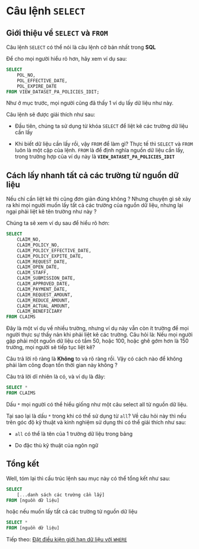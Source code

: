 # **Câu lệnh `SELECT`**

## **Giới thiệu về `SELECT` và `FROM`**
Câu lệnh `SELECT` có thể nói là câu lệnh cở bản nhất trong **SQL**

Để cho mọi người hiểu rõ hơn, hãy xem ví dụ sau:
```sql
SELECT
    POL_NO,
    POL_EFFECTIVE_DATE,
    POL_EXPIRE_DATE
FROM VIEW_DATASET_PA_POLICIES_IDIT;
```

Như ở mục trước, mọi người cũng đã thấy 1 ví dụ lấy dữ liệu như này.

Câu lệnh sẽ được giải thích như sau:

- Đầu tiên, chúng ta sử dụng từ khóa `SELECT` để liệt kê các trường dữ liệu cần lấy

- Khi biết dữ liệu cần lấy rồi, vậy `FROM` để làm gì? Thực tế thì `SELECT` và `FROM` luôn là một cặp của lệnh. `FROM` là để định nghĩa nguồn dữ liệu cần lấy, trong trường hợp của ví dụ này là **`VIEW_DATASET_PA_POLICIES_IDIT`**

## **Cách lấy nhanh tất cả các trường từ nguồn dữ liệu**

Nếu chỉ cần liệt kê thì cũng đơn giản đúng không ? Nhưng chuyện gì sẽ xảy ra khi mọi người muốn lấy tất cả các trường của nguồn dữ liệu, nhưng lại ngại phải liệt kê tên trường như này ?

Chúng ta sẽ xem ví dụ sau để hiểu rõ hơn:
```sql
SELECT
    CLAIM_NO,
    CLAIM_POLICY_NO,
    CLAIM_POLICY_EFFECTIVE_DATE,
    CLAIM_POLICY_EXPITE_DATE,
    CLAIM_REQUEST_DATE,
    CLAIM_OPEN_DATE,
    CLAIM_STAFF,
    CLAIM_SUBMISSION_DATE,
    CLAIM_APPROVED_DATE,
    CLAIM_PAYMENT_DATE,
    CLAIM_REQUEST_AMOUNT,
    CLAIM_REDUCE_AMOUNT,
    CLAIM_ACTUAL_AMOUNT,
    CLAIM_BENEFICIARY
FROM CLAIMS
```

Đây là một ví dụ về nhiều trường, nhưng ví dụ này vẫn còn ít trường để mọi người thực sự thấy nản khi phải liệt kê các trường. Câu hỏi là: Nếu mọi người gặp phải một nguồn dữ liệu có tầm 50, hoặc 100, hoặc ghê gớm hơn là 150 trường, mọi người sẽ tiếp tục liệt kê?

Câu trả lời rõ ràng là **Không** to và rõ ràng rồi. Vậy có cách nào để không phải làm công đoạn tốn thời gian này không ?

Câu trả lời dĩ nhiên là có, và ví dụ là đây:
```sql
SELECT *
FROM CLAIMS
```

Dấu `*` mọi người có thể hiểu giống như một câu select all từ nguồn dữ liệu.

Tại sao lại là dấu `*` trong khi có thể sử dụng từ `all`? Về câu hỏi này thì nếu trên góc độ kỹ thuật và kinh nghiệm sử dụng thì có thể giải thích như sau:

- `all` có thể là tên của 1 trường dữ liệu trong bảng

- Do đặc thù kỹ thuật của ngôn ngữ

## Tổng kết

Well, tóm lại thì cấu trúc lệnh sau mục này có thể tổng kết như sau:

```sql
SELECT
    [...danh sách các trường cần lấy]
FROM [nguồn dữ liệu]
```

hoặc nếu muốn lấy tất cả các trường từ nguồn dữ liệu

```sql
SELECT *
FROM [nguồn dữ liệu]
```

Tiếp theo: [Đặt điều kiện giới hạn dữ liệu với `WHERE`](./c3_where.md)

